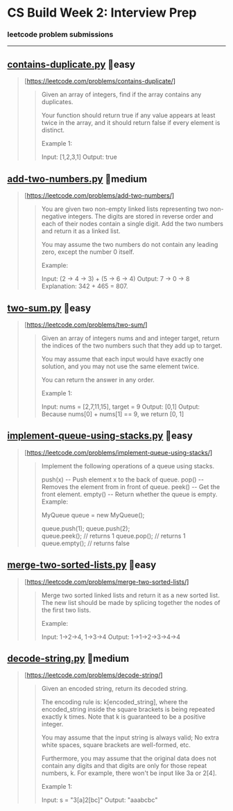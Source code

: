 # CS Build Week 2: Interview Prep


### leetcode problem submissions  
---
## [contains-duplicate.py](https://github.com/CSLSDS/CS-Build-Week-2/blob/cs/contains-duplicate.py "contains-duplicate.py")  📗easy  
> [https://leetcode.com/problems/contains-duplicate/]  
>> Given an array of integers, find if the array contains any duplicates.
>> 
>> Your function should return true if any value appears at least twice in the array, and it should return false if every element is distinct.
>> 
>> Example 1:
>> 
>> Input: [1,2,3,1]
>> Output: true  

## [add-two-numbers.py](https://github.com/CSLSDS/CS-Build-Week-2/blob/cs/add-two-numbers.py "add-two-numbers.py")   📙medium  
> [https://leetcode.com/problems/add-two-numbers/]  
>> You are given two non-empty linked lists representing two non-negative integers. The digits are stored in reverse order and each of their nodes contain a single digit. Add the two numbers and return it as a linked list.
>> 
>> You may assume the two numbers do not contain any leading zero, except the number 0 itself.
>> 
>> Example:
>> 
>> Input: (2 -> 4 -> 3) + (5 -> 6 -> 4)
>> Output: 7 -> 0 -> 8
>> Explanation: 342 + 465 = 807.  

## [two-sum.py](https://github.com/CSLSDS/CS-Build-Week-2/blob/cs/two-sum.py "two-sum.py")  📗easy  
> [https://leetcode.com/problems/two-sum/]  
>> Given an array of integers nums and and integer target, return the indices of the two numbers such that they add up to target.
>> 
>> You may assume that each input would have exactly one solution, and you may not use the same element twice.
>> 
>> You can return the answer in any order.
>> 
>> Example 1:
>> 
>> Input: nums = [2,7,11,15], target = 9
>> Output: [0,1]
>> Output: Because nums[0] + nums[1] == 9, we return [0, 1]  

## [implement-queue-using-stacks.py](https://github.com/CSLSDS/CS-Build-Week-2/blob/cs/implement-queue-using-stacks.py "implement-queue-using-stacks.py")  📗easy  
> [https://leetcode.com/problems/implement-queue-using-stacks/]  
>> Implement the following operations of a queue using stacks.
>> 
>> push(x) -- Push element x to the back of queue.
>> pop() -- Removes the element from in front of queue.
>> peek() -- Get the front element.
>> empty() -- Return whether the queue is empty.
>> Example:
>> 
>> MyQueue queue = new MyQueue();
>> 
>> queue.push(1);
>> queue.push(2);  
>> queue.peek();  // returns 1
>> queue.pop();   // returns 1
>> queue.empty(); // returns false  

## [merge-two-sorted-lists.py](https://github.com/CSLSDS/CS-Build-Week-2/blob/cs/merge-two-sorted-lists.py "merge-two-sorted-lists.py")  📗easy  
> [https://leetcode.com/problems/merge-two-sorted-lists/]  
>> Merge two sorted linked lists and return it as a new sorted list. The new list should be made by splicing together the nodes of the first two lists.
>> 
>> Example:
>> 
>> Input: 1->2->4, 1->3->4
>> Output: 1->1->2->3->4->4  

## [decode-string.py](https://github.com/CSLSDS/CS-Build-Week-2/blob/cs/decode-string.py "decode-string.py")  📙medium  
> [https://leetcode.com/problems/decode-string/]   
>> Given an encoded string, return its decoded string.
>> 
>> The encoding rule is: k[encoded_string], where the encoded_string inside the square brackets is being repeated exactly k times. Note that k is guaranteed to be a positive integer.
>>  
>> You may assume that the input string is always valid; No extra white spaces, square brackets are well-formed, etc.
>> 
>> Furthermore, you may assume that the original data does not contain any digits and that digits are only for those repeat numbers, k. For example, there won't be input like 3a or 2[4].
>> 
>> Example 1:
>> 
>> Input: s = "3[a]2[bc]"
>> Output: "aaabcbc"  
